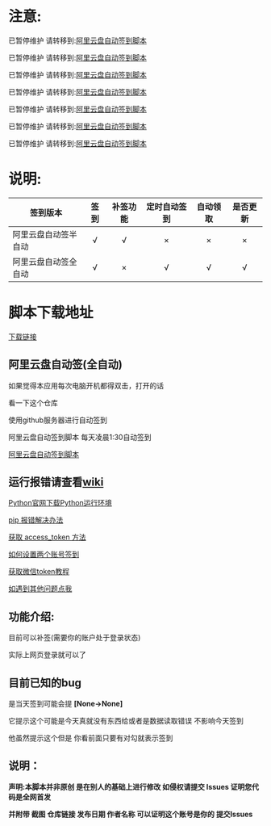 # 注意:
已暂停维护 请转移到:[阿里云盘自动签到脚本](https://github.com/fgr178707/aliyunpan-automation)

已暂停维护 请转移到:[阿里云盘自动签到脚本](https://github.com/fgr178707/aliyunpan-automation)

已暂停维护 请转移到:[阿里云盘自动签到脚本](https://github.com/fgr178707/aliyunpan-automation)

已暂停维护 请转移到:[阿里云盘自动签到脚本](https://github.com/fgr178707/aliyunpan-automation)

已暂停维护 请转移到:[阿里云盘自动签到脚本](https://github.com/fgr178707/aliyunpan-automation)

已暂停维护 请转移到:[阿里云盘自动签到脚本](https://github.com/fgr178707/aliyunpan-automation)

已暂停维护 请转移到:[阿里云盘自动签到脚本](https://github.com/fgr178707/aliyunpan-automation)
# 说明:
签到版本  | 签到 | 补签功能 | 定时自动签到|自动领取| 是否更新|
------------- | :---: | :---: | :---: | :---: | :---:
阿里云盘自动签半自动  | √ | √ | × | × | × |
阿里云盘自动签全自动  | √ | × | √ | √ | √ |

# 脚本下载地址
[下载链接](https://github.com/fgr178707/aliyunpan/blob/main/aliyunpan_sign.py)


## 阿里云盘自动签(全自动)

如果觉得本应用每次电脑开机都得双击，打开的话

看一下这个仓库

使用github服务器进行自动签到

阿里云盘自动签到脚本 每天凌晨1:30自动签到

[阿里云盘自动签到脚本](https://github.com/fgr178707/aliyunpan-automation)



## 运行报错请查看[wiki](https://github.com/fgr178707/aliyunpan/wiki/%E4%BD%BF%E7%94%A8%E6%96%B9%E6%B3%95)

[Python官网下载Python运行环境](https://github.com/fgr178707/aliyunpan/wiki/%E4%BD%BF%E7%94%A8%E6%96%B9%E6%B3%95#python%E5%AE%98%E7%BD%91%E4%B8%8B%E8%BD%BDpython%E8%BF%90%E8%A1%8C%E7%8E%AF%E5%A2%83)

[pip 报错解决办法](https://github.com/fgr178707/aliyunpan/wiki/%E4%BD%BF%E7%94%A8%E6%96%B9%E6%B3%95#pip-%E6%8A%A5%E9%94%99%E8%A7%A3%E5%86%B3%E5%8A%9E%E6%B3%95)

[获取 access_token 方法](https://github.com/fgr178707/aliyunpan/wiki/%E4%BD%BF%E7%94%A8%E6%96%B9%E6%B3%95#%E8%8E%B7%E5%8F%96-access_token-%E6%96%B9%E6%B3%95)

[如何设置两个账号签到](https://github.com/fgr178707/aliyunpan/wiki/%E4%BD%BF%E7%94%A8%E6%96%B9%E6%B3%95#%E5%A6%82%E4%BD%95%E8%AE%BE%E7%BD%AE%E4%B8%A4%E4%B8%AA%E8%B4%A6%E5%8F%B7%E7%AD%BE%E5%88%B0)

[获取微信token教程](https://github.com/fgr178707/aliyunpan/wiki/%E4%BD%BF%E7%94%A8%E6%96%B9%E6%B3%95#%E8%8E%B7%E5%8F%96%E5%BE%AE%E4%BF%A1token%E6%95%99%E7%A8%8B)

[如遇到其他问题点我](https://github.com/fgr178707/aliyunpan/issues/new/choose)

## 功能介绍:
目前可以补签(需要你的账户处于登录状态)

实际上网页登录就可以了

## 目前已知的bug
是当天签到可能会提 **[None->None]**

它提示这个可能是今天真就没有东西给或者是数据读取错误  不影响今天签到

他虽然提示这个但是 你看前面只要有对勾就表示签到

## 说明：
**声明:本脚本并非原创 是在别人的基础上进行修改 如侵权请提交 Issues 证明您代码是全网首发**

**并附带 截图 仓库链接 发布日期 作者名称 可以证明这个账号是你的 提交Issues**
